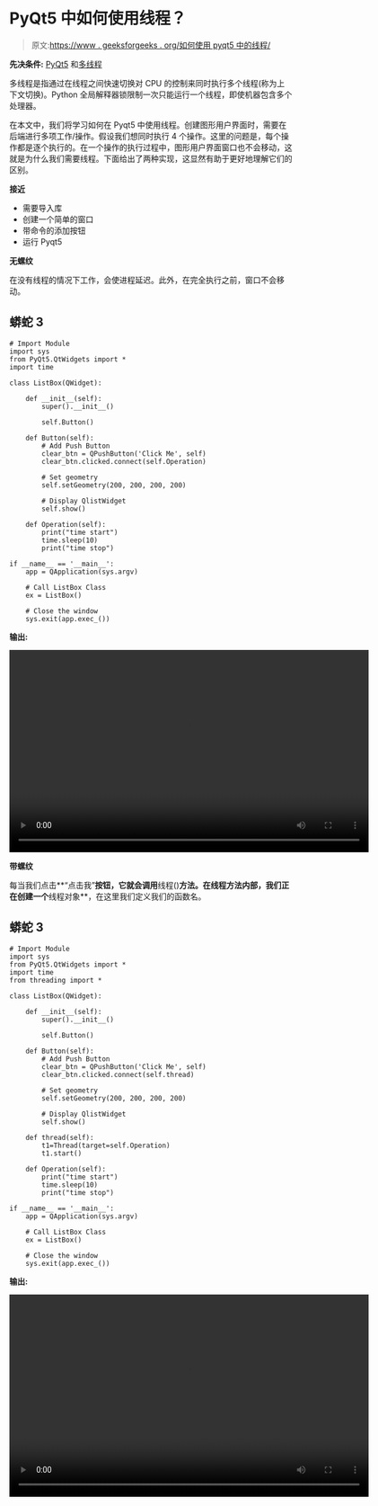 # PyQt5 中如何使用线程？

> 原文:[https://www . geeksforgeeks . org/如何使用 pyqt5 中的线程/](https://www.geeksforgeeks.org/how-to-use-threading-in-pyqt5/)

**先决条件:** [PyQt5](https://www.geeksforgeeks.org/python-introduction-to-pyqt5/) 和[多线程](https://www.geeksforgeeks.org/multithreading-python-set-1/)

多线程是指通过在线程之间快速切换对 CPU 的控制来同时执行多个线程(称为上下文切换)。Python 全局解释器锁限制一次只能运行一个线程，即使机器包含多个处理器。​

在本文中，我们将学习如何在 Pyqt5 中使用线程。创建图形用户界面时，需要在后端进行多项工作/操作。假设我们想同时执行 4 个操作。这里的问题是，每个操作都是逐个执行的。在一个操作的执行过程中，图形用户界面窗口也不会移动，这就是为什么我们需要线程。下面给出了两种实现，这显然有助于更好地理解它们的区别。

**接近**

*   需要导入库
*   创建一个简单的窗口
*   带命令的添加按钮
*   运行 Pyqt5

**无螺纹**

在没有线程的情况下工作，会使进程延迟。此外，在完全执行之前，窗口不会移动。

## 蟒蛇 3

```
# Import Module
import sys
from PyQt5.QtWidgets import *
import time

class ListBox(QWidget):

    def __init__(self):
        super().__init__()

        self.Button()

    def Button(self):
        # Add Push Button
        clear_btn = QPushButton('Click Me', self)
        clear_btn.clicked.connect(self.Operation)

        # Set geometry
        self.setGeometry(200, 200, 200, 200)

        # Display QlistWidget
        self.show()

    def Operation(self):
        print("time start")
        time.sleep(10)
        print("time stop")

if __name__ == '__main__':
    app = QApplication(sys.argv)

    # Call ListBox Class
    ex = ListBox()

    # Close the window
    sys.exit(app.exec_())
```

**输出:**

<video class="wp-video-shortcode" id="video-558260-1" width="640" height="360" preload="metadata" controls=""><source type="video/mp4" src="https://media.geeksforgeeks.org/wp-content/uploads/20210214121328/FreeOnlineScreenRecorderProject14.mp4?_=1">[https://media.geeksforgeeks.org/wp-content/uploads/20210214121328/FreeOnlineScreenRecorderProject14.mp4](https://media.geeksforgeeks.org/wp-content/uploads/20210214121328/FreeOnlineScreenRecorderProject14.mp4)</video>

**带螺纹**

每当我们点击**“点击我”**按钮，它就会调用**线程()**方法。在线程方法内部，我们正在创建一个**线程对象**，在这里我们定义我们的函数名。

## 蟒蛇 3

```
# Import Module
import sys
from PyQt5.QtWidgets import *
import time
from threading import *

class ListBox(QWidget):

    def __init__(self):
        super().__init__()

        self.Button()

    def Button(self):
        # Add Push Button
        clear_btn = QPushButton('Click Me', self)
        clear_btn.clicked.connect(self.thread)

        # Set geometry
        self.setGeometry(200, 200, 200, 200)

        # Display QlistWidget
        self.show()

    def thread(self):
        t1=Thread(target=self.Operation)
        t1.start()

    def Operation(self):
        print("time start")
        time.sleep(10)
        print("time stop")

if __name__ == '__main__':
    app = QApplication(sys.argv)

    # Call ListBox Class
    ex = ListBox()

    # Close the window
    sys.exit(app.exec_())
```

**输出:**

<video class="wp-video-shortcode" id="video-558260-2" width="640" height="360" preload="metadata" controls=""><source type="video/mp4" src="https://media.geeksforgeeks.org/wp-content/uploads/20210214121330/FreeOnlineScreenRecorderProject15.mp4?_=2">[https://media.geeksforgeeks.org/wp-content/uploads/20210214121330/FreeOnlineScreenRecorderProject15.mp4](https://media.geeksforgeeks.org/wp-content/uploads/20210214121330/FreeOnlineScreenRecorderProject15.mp4)</video>
